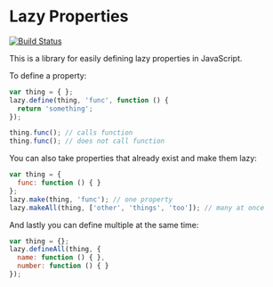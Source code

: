 # Lazy Properties

[![Build Status](https://secure.travis-ci.org/seejohnrun/laze.png)](http://travis-ci.org/seejohnrun/laze)

This is a library for easily defining lazy properties in JavaScript.

To define a property:

``` javascript
var thing = { };
lazy.define(thing, 'func', function () {
  return 'something';
});

thing.func(); // calls function
thing.func(); // does not call function
```

You can also take properties that already exist and make them lazy:

``` javascript
var thing = {
  func: function () { }
};
lazy.make(thing, 'func'); // one property
lazy.makeAll(thing, ['other', 'things', 'too']); // many at once
```

And lastly you can define multiple at the same time:

``` javascript
var thing = {};
lazy.defineAll(thing, {
  name: function () { },
  number: function () { }
});
```
